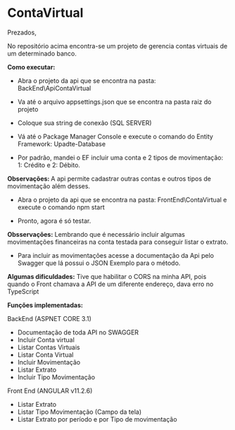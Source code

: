 # ContaVirtual

Prezados,

No repositório acima encontra-se um projeto de gerencia contas virtuais de um determinado banco.

<b>Como executar:</b>

- Abra o projeto da api que se encontra na pasta: BackEnd\ApiContaVirtual

- Va até o arquivo appsettings.json que se encontra na pasta raiz do projeto

- Coloque sua string de conexão (SQL SERVER)

- Vá até o Package Manager Console e execute o comando do Entity Framework: Upadte-Database

- Por padrão, mandei o EF incluir uma conta e 2 tipos de movimentação: 1: Crédito e 2: Débito.

<b>Observações: </b> A api permite cadastrar outras contas e outros tipos de movimentação além desses.

- Abra o projeto da api que se encontra na pasta: FrontEnd\ContaVirtual e execute o comando npm start

- Pronto, agora é só testar.

<b>Obsservações:</b> Lembrando que é necessário incluir algumas movimentações financeiras na conta testada para conseguir
listar o extrato.

- Para incluir as movimentações acesse a documentação da Api pelo Swagger que lá possui o JSON Exemplo para o método.

<b>Algumas dificuldades:</b> Tive que habilitar o CORS na minha API, pois quando o Front chamava a API de um diferente endereço, dava erro no TypeScript 

<b>Funções implementadas:</b>

BackEnd (ASPNET CORE 3.1)

- Documentação de toda API no SWAGGER
- Incluir Conta virtual
- Listar Contas Virtuais
- Listar Conta Virtual
- Incluir Movimentação
- Listar Extrato
- Incluir Tipo Movimentação


Front End (ANGULAR v11.2.6)

- Listar Extrato
- Listar Tipo Movimentação (Campo da tela)
- Listar Extrato por período e por Tipo de movimentação
